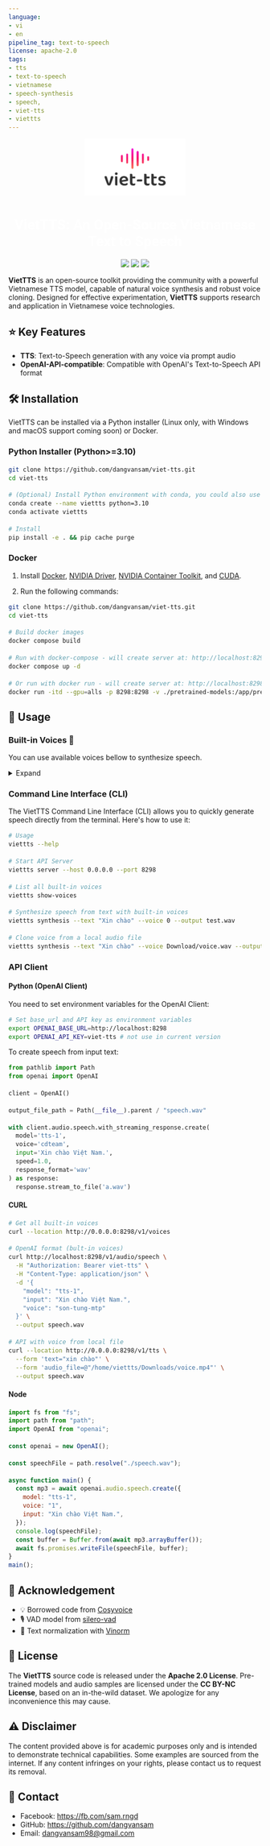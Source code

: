```yaml
---
language:
- vi
- en
pipeline_tag: text-to-speech
license: apache-2.0
tags:
- tts
- text-to-speech
- vietnamese
- speech-synthesis
- speech,
- viet-tts
- viettts
---
```

<!-- # VietTTS: An Open-Source Vietnamese Text to Speech -->
<p align="center">
  <img src="https://github.com/dangvansam/viet-tts/blob/main/assets/viet-tts-medium.png?raw=true" style="width: 200px">
  <h1 align="center"style="color: white; font-weight: bold; font-family:roboto"><span style="color: white; font-weight: bold; font-family:roboto">VietTTS</span>: An Open-Source Vietnamese Text to Speech</h1>
</p>
<p align="center">
  <a href="https://github.com/dangvansam/viet-tts"><img src="https://img.shields.io/github/stars/dangvansam/viet-tts?style=social"></a>
  <a href="LICENSE"><img src="https://img.shields.io/github/license/dangvansam/viet-asr"></a>
  <a href="https://huggingface.co/dangvansam/viet-tts/blob/main/README_VN.md"><img src="https://img.shields.io/badge/README-Tiếng Việt-blue"></a>
</p>

**VietTTS** is an open-source toolkit providing the community with a powerful Vietnamese TTS model, capable of natural voice synthesis and robust voice cloning. Designed for effective experimentation, **VietTTS** supports research and application in Vietnamese voice technologies.

## ⭐ Key Features
- **TTS**: Text-to-Speech generation with any voice via prompt audio
- **OpenAI-API-compatible**: Compatible with OpenAI's Text-to-Speech API format

## 🛠️ Installation

VietTTS can be installed via a Python installer (Linux only, with Windows and macOS support coming soon) or Docker.

### Python Installer (Python>=3.10)
```bash
git clone https://github.com/dangvansam/viet-tts.git
cd viet-tts

# (Optional) Install Python environment with conda, you could also use virtualenv 
conda create --name viettts python=3.10
conda activate viettts

# Install
pip install -e . && pip cache purge
```

### Docker

1. Install [Docker](https://docs.docker.com/get-docker/), [NVIDIA Driver](https://www.nvidia.com/download/index.aspx), [NVIDIA Container Toolkit](https://docs.nvidia.com/datacenter/cloud-native/container-toolkit/install-guide.html), and [CUDA](https://developer.nvidia.com/cuda-downloads).

2. Run the following commands:
```bash
git clone https://github.com/dangvansam/viet-tts.git
cd viet-tts

# Build docker images
docker compose build

# Run with docker-compose - will create server at: http://localhost:8298
docker compose up -d

# Or run with docker run - will create server at: http://localhost:8298
docker run -itd --gpu=alls -p 8298:8298 -v ./pretrained-models:/app/pretrained-models -n viet-tts-service viet-tts:latest viettts server --host 0.0.0.0 --port 8298
```

## 🚀 Usage

### Built-in Voices 🤠
You can use available voices bellow to synthesize speech.
<details>
  <summary>Expand</summary>

| ID  | Voice                  | Gender | Play Audio                                        |
|-----|-----------------------|--------|--------------------------------------------------|
| 1   | nsnd-le-chuc          | 👨     | <audio controls src="samples/nsnd-le-chuc.mp3"></audio>  |
| 2   | speechify_10          | 👩     | <audio controls src="samples/speechify_10.wav"></audio>  |
| 3   | atuan                 | 👨     | <audio controls src="samples/atuan.wav"></audio>         |
| 4   | speechify_11          | 👩     | <audio controls src="samples/speechify_11.wav"></audio>  |
| 5   | cdteam                | 👨     | <audio controls src="samples/cdteam.wav"></audio>       |
| 6   | speechify_12          | 👩     | <audio controls src="samples/speechify_12.wav"></audio>  |
| 7   | cross_lingual_prompt  | 👩     | <audio controls src="samples/cross_lingual_prompt.wav"></audio>  |
| 8   | speechify_2           | 👩     | <audio controls src="samples/speechify_2.wav"></audio>   |
| 9   | diep-chi              | 👨     | <audio controls src="samples/diep-chi.wav"></audio>      |
| 10  | speechify_3           | 👩     | <audio controls src="samples/speechify_3.wav"></audio>   |
| 11  | doremon               | 👨     | <audio controls src="samples/doremon.mp3"></audio>       |
| 12  | speechify_4           | 👩     | <audio controls src="samples/speechify_4.wav"></audio>   |
| 13  | jack-sparrow          | 👨     | <audio controls src="samples/jack-sparrow.mp3"></audio>  |
| 14  | speechify_5           | 👩     | <audio controls src="samples/speechify_5.wav"></audio>   |
| 15  | nguyen-ngoc-ngan      | 👩     | <audio controls src="samples/nguyen-ngoc-ngan.wav"></audio>  |
| 16  | speechify_6           | 👩     | <audio controls src="samples/speechify_6.wav"></audio>   |
| 17  | nu-nhe-nhang          | 👩     | <audio controls src="samples/nu-nhe-nhang.wav"></audio>  |
| 18  | speechify_7           | 👩     | <audio controls src="samples/speechify_7.wav"></audio>   |
| 19  | quynh                 | 👩     | <audio controls src="samples/quynh.wav"></audio>         |
| 20  | speechify_8           | 👩     | <audio controls src="samples/speechify_8.wav"></audio>   |
| 21  | speechify_9           | 👩     | <audio controls src="samples/speechify_9.wav"></audio>   |
| 22  | son-tung-mtp    | 👨     | <audio controls src="samples/son-tung-mtp.wav"></audio>  |
| 23  | zero_shot_prompt      | 👩     | <audio controls src="samples/zero_shot_prompt.wav"></audio>  |
| 24  | speechify_1           | 👩     | <audio controls src="samples/speechify_1.wav"></audio>   |

  <div>
  </div>
</details>

### Command Line Interface (CLI)
The VietTTS Command Line Interface (CLI) allows you to quickly generate speech directly from the terminal. Here's how to use it:
```bash
# Usage
viettts --help

# Start API Server
viettts server --host 0.0.0.0 --port 8298

# List all built-in voices
viettts show-voices

# Synthesize speech from text with built-in voices
viettts synthesis --text "Xin chào" --voice 0 --output test.wav

# Clone voice from a local audio file
viettts synthesis --text "Xin chào" --voice Download/voice.wav --output cloned.wav
```

### API Client
#### Python (OpenAI Client)
You need to set environment variables for the OpenAI Client:
```bash
# Set base_url and API key as environment variables
export OPENAI_BASE_URL=http://localhost:8298
export OPENAI_API_KEY=viet-tts # not use in current version
```
To create speech from input text:
```python
from pathlib import Path
from openai import OpenAI

client = OpenAI()

output_file_path = Path(__file__).parent / "speech.wav"

with client.audio.speech.with_streaming_response.create(
  model='tts-1',
  voice='cdteam',
  input='Xin chào Việt Nam.',
  speed=1.0,
  response_format='wav'
) as response:
  response.stream_to_file('a.wav')
```

#### CURL
```bash
# Get all built-in voices
curl --location http://0.0.0.0:8298/v1/voices

# OpenAI format (bult-in voices)
curl http://localhost:8298/v1/audio/speech \
  -H "Authorization: Bearer viet-tts" \
  -H "Content-Type: application/json" \
  -d '{
    "model": "tts-1",
    "input": "Xin chào Việt Nam.",
    "voice": "son-tung-mtp"
  }' \
  --output speech.wav

# API with voice from local file
curl --location http://0.0.0.0:8298/v1/tts \
  --form 'text="xin chào"' \
  --form 'audio_file=@"/home/viettts/Downloads/voice.mp4"' \
  --output speech.wav
```

#### Node
```js
import fs from "fs";
import path from "path";
import OpenAI from "openai";

const openai = new OpenAI();

const speechFile = path.resolve("./speech.wav");

async function main() {
  const mp3 = await openai.audio.speech.create({
    model: "tts-1",
    voice: "1",
    input: "Xin chào Việt Nam.",
  });
  console.log(speechFile);
  const buffer = Buffer.from(await mp3.arrayBuffer());
  await fs.promises.writeFile(speechFile, buffer);
}
main();
```

## 🙏 Acknowledgement
- 💡 Borrowed code from [Cosyvoice](https://github.com/FunAudioLLM/CosyVoice)
- 🎙️ VAD model from [silero-vad](https://github.com/snakers4/silero-vad)
- 📝 Text normalization with [Vinorm](https://github.com/v-nhandt21/Vinorm)

## 📜 License
The **VietTTS** source code is released under the **Apache 2.0 License**. Pre-trained models and audio samples are licensed under the **CC BY-NC License**, based on an in-the-wild dataset. We apologize for any inconvenience this may cause.

## ⚠️ Disclaimer
The content provided above is for academic purposes only and is intended to demonstrate technical capabilities. Some examples are sourced from the internet. If any content infringes on your rights, please contact us to request its removal.

## 💬 Contact 
- Facebook: https://fb.com/sam.rngd
- GitHub: https://github.com/dangvansam
- Email: dangvansam98@gmail.com